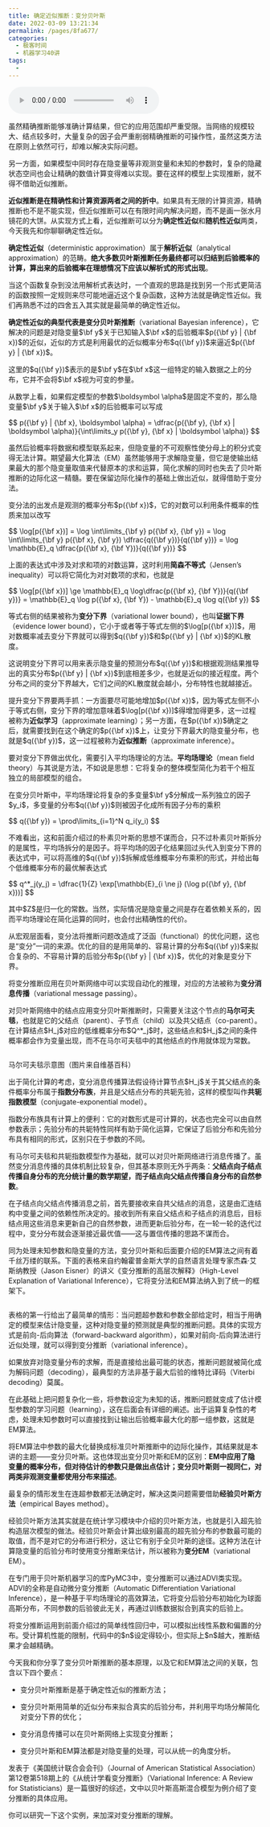 ```yaml
---
title: 确定近似推断：变分贝叶斯
date: 2022-03-09 13:21:34
permalink: /pages/8fa677/
categories:
  - 极客时间
  - 机器学习40讲
tags:
  - 
---
```

<audio title="36.确定近似推断：变分贝叶斯" src="https://static001.geekbang.org/resource/audio/d6/af/d615da8c2c3e7e89ac114bf9b7dfbbaf.mp3" controls="controls"></audio> 
<p>虽然精确推断能够准确计算结果，但它的应用范围却严重受限。当网络的规模较大、结点较多时，大量复杂的因子会严重削弱精确推断的可操作性，虽然这类方法在原则上依然可行，却难以解决实际问题。</p><p>另一方面，如果模型中同时存在隐变量等非观测变量和未知的参数时，复杂的隐藏状态空间也会让精确的数值计算变得难以实现。要在这样的模型上实现推断，就不得不借助近似推断。</p><p><strong>近似推断是在精确性和计算资源两者之间的折中</strong>。如果具有无限的计算资源，精确推断也不是不能实现，但近似推断可以在有限时间内解决问题，而不是画一张水月镜花的大饼。从实现方式上看，近似推断可以分为<strong>确定性近似</strong>和<strong>随机性近似</strong>两类，今天我先和你聊聊确定性近似。</p><p><strong>确定性近似</strong>（deterministic approximation）属于<strong>解析近似</strong>（analytical approximation）的范畴。<strong>绝大多数贝叶斯推断任务最终都可以归结到后验概率的计算，算出来的后验概率在理想情况下应该以解析式的形式出现</strong>。</p><p>当这个函数复杂到没法用解析式表达时，一个直观的思路是找到另一个形式更简洁的函数按照一定规则来尽可能地逼近这个复杂函数，这种方法就是确定性近似。我们再熟悉不过的四舍五入其实就是最简单的确定性近似。</p><!-- [[[read_end]]] --><p><strong>确定性近似的典型代表是变分贝叶斯推断</strong>（variational Bayesian inference），它解决的问题是对隐变量$\bf y$关于已知输入$\bf x$的后验概率$p({\bf y} | {\bf x})$的近似，近似的方式是利用最优的近似概率分布$q({\bf y})$来逼近$p({\bf y} | {\bf x})$。</p><p>这里的$q({\bf y})$表示的是$\bf y$在$\bf x$这一组特定的输入数据之上的分布，它并不会将$\bf x$视为可变的参量。</p><p>从数学上看，如果假定模型的参数$\boldsymbol \alpha$是固定不变的，那么隐变量$\bf y$关于输入$\bf x$的后验概率可以写成</p><p>$$ p({\bf y} | {\bf x}, \boldsymbol \alpha) = \dfrac{p({\bf y}, {\bf x} | \boldsymbol \alpha)}{\int\limits_y p({\bf y}, {\bf x} | \boldsymbol \alpha)} $$</p><p>虽然后验概率将数据和模型联系起来，但隐变量的不可观察性使分母上的积分式变得无法计算。期望最大化算法（EM）虽然能够用于求解隐变量，但它是使输出结果最大的那个隐变量取值来代替原本的求和运算，简化求解的同时也失去了贝叶斯推断的边际化这一精髓。要在保留边际化操作的基础上做出近似，就得借助于变分法。</p><p>变分法的出发点是观测的概率分布$p({\bf x})$，它的对数可以利用条件概率的性质来加以改写</p><p>$$ \log[p({\bf x})] = \log \int\limits_{\bf y} p({\bf x}, {\bf y}) = \log \int\limits_{\bf y} p({\bf x}, {\bf y}) \dfrac{q({\bf y})}{q({\bf y})} = \log \mathbb{E}_q \dfrac{p({\bf x}, {\bf Y})}{q({\bf y})} $$</p><p>上面的表达式中涉及对求和项的对数运算，这时利用<strong>简森不等式</strong>（Jensen’s inequality）可以将它简化为对对数项的求和，也就是</p><p>$$ \log[p({\bf x})] \ge \mathbb{E}_q \log\dfrac{p({\bf x}, {\bf Y})}{q({\bf y})} = \mathbb{E}_q \log p({\bf x}, {\bf Y}) - \mathbb{E}_q \log q({\bf y}) $$</p><p>等式右侧的结果被称为<strong>变分下界</strong>（variational lower bound），也叫<strong>证据下界</strong>（evidence lower bound），它小于或者等于等式左侧的$\log[p({\bf x})]$，用对数概率减去变分下界就可以得到$q({\bf y})$和$p({\bf y} | {\bf x})$的KL散度。</p><p>这说明变分下界可以用来表示隐变量的预测分布$q({\bf y})$和根据观测结果推导出的真实分布$p({\bf y} | {\bf x})$到底相差多少，也就是近似的接近程度。两个分布之间的变分下界越大，它们之间的KL散度就会越小，分布特性也就越接近。</p><p>提升变分下界要两手抓：一方面要尽可能地增加$p({\bf x})$，因为等式左侧不小于等式右侧，变分下界的增加意味着$\log[p({\bf x})]$得增加得更多，这一过程被称为<strong>近似学习</strong>（approximate learning）；另一方面，在$p({\bf x})$确定之后，就需要找到在这个确定的$p({\bf x})$上，让变分下界最大的隐变量分布，也就是$q({\bf y})$，这一过程被称为<strong>近似推断</strong>（approximate inference）。</p><p>要对变分下界做出优化，需要引入平均场理论的方法。<strong>平均场理论</strong>（mean field theory）与其说是方法，不如说是思想：它将复杂的整体模型简化为若干个相互独立的局部模型的组合。</p><p>在变分贝叶斯中，平均场理论将复杂的多变量$\bf y$分解成一系列独立的因子$y_i$，多变量的分布$q({\bf y})$则被因子化成所有因子分布的乘积</p><p>$$ q({\bf y}) = \prod\limits_{i=1}^N q_i(y_i) $$</p><p>不难看出，这和前面介绍过的朴素贝叶斯的思想不谋而合，只不过朴素贝叶斯拆分的是属性，平均场拆分的是因子。将平均场的因子化结果回过头代入到变分下界的表达式中，可以将高维的$q({\bf y})$拆解成低维概率分布乘积的形式，并给出每个低维概率分布的最优解表达式</p><p>$$ q^*_j(y_j) = \dfrac{1}{Z} \exp[\mathbb{E}_{i \ne j} (\log p({\bf y}, {\bf x}))] $$</p><p>其中$Z$是归一化的常数。当然，实际情况是隐变量之间是存在着依赖关系的，因而平均场理论在简化运算的同时，也会付出精确性的代价。</p><p>从宏观层面看，变分法将推断问题改造成了泛函（functional）的优化问题，这也是“变分”一词的来源。优化的目的是用简单的、容易计算的分布$q({\bf y})$来拟合复杂的、不容易计算的后验分布$p({\bf y} | {\bf x})$，优化的对象是变分下界。</p><p>将变分推断应用在贝叶斯网络中可以实现自动化的推理，对应的方法被称为<strong>变分消息传播</strong>（variational message passing）。</p><p>对贝叶斯网络中的结点应用变分贝叶斯推断时，只需要关注这个节点的<strong>马尔可夫毯</strong>，也就是它的父结点（parent）、子节点（child）以及共父结点（co-parent）。在计算结点$H_j$对应的低维概率分布$Q^*_j$时，这些结点和$H_j$之间的条件概率都会作为变量出现，而不在马尔可夫毯中的其他结点的作用就体现为常数。</p><p><img src="https://static001.geekbang.org/resource/image/ef/24/ef83135d5af068c55e3216fefcb66224.png" alt=""></p><p><span class="reference">马尔可夫毯示意图（图片来自维基百科）</span></p><p>出于简化计算的考虑，变分消息传播算法假设待计算节点$H_j$关于其父结点的条件概率分布属于<strong>指数分布族</strong>，并且是父结点分布的共轭先验，这样的模型叫作<strong>共轭指数模型</strong>（conjugate-exponential model）。</p><p>指数分布族具有计算上的便利：它的对数形式是可计算的，状态也完全可以由自然参数表示；先验分布的共轭特性同样有助于简化运算，它保证了后验分布和先验分布具有相同的形式，区别只在于参数的不同。</p><p>有马尔可夫毯和共轭指数模型作为基础，就可以对贝叶斯网络进行消息传播了。虽然变分消息传播的具体机制比较复杂，但其基本原则无外乎两条：<strong>父结点向子结点传播自身分布的充分统计量的数学期望，而子结点向父结点传播自身分布的自然参数</strong>。</p><p>在子结点向父结点传播消息之前，首先要接收来自共父结点的消息，这是由汇连结构中变量之间的依赖性所决定的。接收到所有来自父结点和子结点的消息后，目标结点用这些消息来更新自己的自然参数，进而更新后验分布，在一轮一轮的迭代过程中，变分分布就会逐渐接近最优值——这与置信传播的思路不谋而合。</p><p>同为处理未知参数和隐变量的方法，变分贝叶斯和后面要介绍的EM算法之间有着千丝万缕的联系。下面的表格来自约翰霍普金斯大学的自然语言处理专家杰森·艾斯纳教授（Jason Eisner）的讲义《变分推断的高层次解释》（High-Level Explanation of Variational Inference），它将变分法和EM算法纳入到了统一的框架下。</p><p><img src="https://static001.geekbang.org/resource/image/08/cc/08824581a5144f94cc7bb9ce9577a1cc.png" alt=""></p><p>表格的第一行给出了最简单的情形：当问题超参数和参数全部给定时，相当于用确定的模型来估计隐变量，这种对隐变量的预测就是典型的推断问题。具体的实现方式是前向-后向算法（forward-backward algorithm），如果对前向-后向算法进行近似处理，就可以得到变分推断（variational inference）。</p><p>如果放弃对隐变量分布的求解，而是直接给出最可能的状态，推断问题就被简化成为解码问题（decoding），最典型的方法非基于最大后验的维特比译码（Viterbi decoding）莫属。</p><p>在此基础上把问题复杂化一些，将参数设定为未知的话，推断问题就变成了估计模型参数的学习问题（learning），这在后面会有详细的阐述。出于运算复杂性的考虑，处理未知参数时可以直接找到让输出后验概率最大化的那一组参数，这就是EM算法。</p><p>将EM算法中参数的最大化替换成标准贝叶斯推断中的边际化操作，其结果就是本讲的主题——变分贝叶斯。这也体现出变分贝叶斯和EM的区别：<strong>EM中应用了隐变量的概率分布，但对待估计的参数只是做出点估计；变分贝叶斯则一视同仁，对两类非观测变量都使用分布来描述</strong>。</p><p>最复杂的情形发生在连超参数都无法确定时，解决这类问题需要借助<strong>经验贝叶斯方法</strong>（empirical Bayes method）。</p><p>经验贝叶斯方法其实就是在统计学习模块中介绍的贝叶斯方法，也就是引入超先验构造层次模型的做法。经验贝叶斯会计算出级别最高的超先验分布的参数最可能的取值，而不是对它的分布进行积分，这让它有别于全贝叶斯的途径。这种方法在计算隐变量的后验分布时使用变分推断来估计，所以被称为<strong>变分EM</strong>（variational EM）。</p><p>在专门用于贝叶斯机器学习的库PyMC3中，变分推断可以通过ADVI类实现。ADVI的全称是自动微分变分推断（Automatic Differentiation Variational Inference），是一种基于平均场理论的高效算法，它将变分后验分布初始化为球面高斯分布，不同参数的后验彼此无关，再通过训练数据拟合到真实的后验上。</p><p>将变分推断运用到前面介绍过的简单线性回归中，可以模拟出线性系数和偏置的分布。受计算机性能的限制，代码中的$n$设定得较小，但实际上$n$越大，推断结果才会越精确。</p><p>今天我和你分享了变分贝叶斯推断的基本原理，以及它和EM算法之间的关联，包含以下四个要点：</p><ul>
<li>
<p><span class="orange">变分贝叶斯推断是基于确定性近似的推断方法；</span></p>
</li>
<li>
<p><span class="orange">变分贝叶斯用简单的近似分布来拟合真实的后验分布，并利用平均场分解简化对变分下界的优化；</span></p>
</li>
<li>
<p><span class="orange">变分消息传播可以在贝叶斯网络上实现变分推断；</span></p>
</li>
<li>
<p><span class="orange">变分贝叶斯和EM算法都是对隐变量的处理，可以从统一的角度分析。</span></p>
</li>
</ul><p>发表于《美国统计联合会会刊》（Journal of American Statistical Association）第12卷第518期上的《从统计学看变分推断》（Variational Inference: A Review for Statisticians）是一篇很好的综述，文中以贝叶斯高斯混合模型为例介绍了变分推断的具体应用。</p><p>你可以研究一下这个实例，来加深对变分推断的理解。</p><p><img src="https://static001.geekbang.org/resource/image/79/73/79c512a3b14fce75cad59d515f396d73.jpg" alt=""></p>